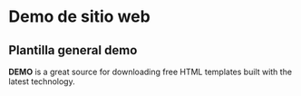 # Demo de sitio web

## Plantilla general demo

**DEMO** is a great source for downloading free HTML templates built with the latest technology.